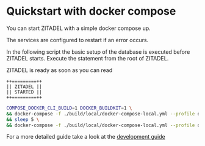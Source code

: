 # Quickstart with docker compose

You can start ZITADEL with a simple docker compose up.

The services are configured to restart if an error occurs.

In the following script the basic setup of the database is executed before ZITADEL starts. Execute the statement from the root of ZITADEL.

ZITADEL is ready as soon as you can read

```text
++=========++
|| ZITADEL ||
|| STARTED ||
++=========++
```

```bash
COMPOSE_DOCKER_CLI_BUILD=1 DOCKER_BUILDKIT=1 \
&& docker-compose -f ./build/local/docker-compose-local.yml --profile database -p zitadel up --exit-code-from db-migrations \
&& sleep 5 \
&& docker-compose -f ./build/local/docker-compose-local.yml --profile database --profile init-backend --profile init-frontend --profile backend --profile frontend --profile setup -p zitadel up
```

For a more detailed guide take a look at the [development guide](./development.md)
